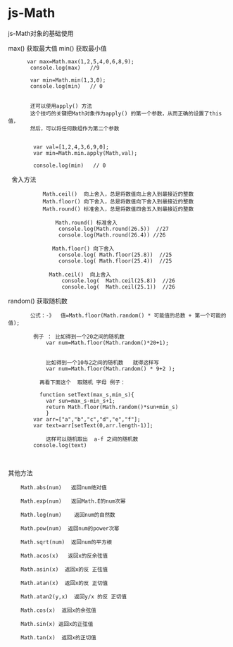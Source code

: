 # js-Math
js-Math对象的基础使用

max()  获取最大值   min() 获取最小值


          var max=Math.max(1,2,5,4,0,6,8,9);
           console.log(max)   //9

           var min=Math.min(1,3,0);
           console.log(min)   // 0
           
           
           还可以使用apply() 方法
           这个技巧的关键把Math对象作为apply() 的第一个参数，从而正确的设置了this值，
           然后，可以将任何数组作为第二个参数
           
           
           	var val=[1,2,4,3,6,9,0];
            var min=Math.min.apply(Math,val);

            console.log(min)   // 0
            
            
   舍入方法
     
               Math.ceil()  向上舍入，总是将数值向上舍入到最接近的整数
               Math.floor() 向下舍入，总是将数值向下舍入到最接近的整数
               Math.round() 标准舍入，总是将数值四舍五入到最接近的整数

                   Math.round() 标准舍入
                    console.log(Math.round(26.5))  //27
                    console.log(Math.round(26.4)) //26 

                  Math.floor() 向下舍入     
                    console.log( Math.floor(25.8))  //25
                    console.log( Math.floor(25.4))  //25  

                 Math.ceil()  向上舍入
                     console.log(  Math.ceil(25.8))  //26
                     console.log(  Math.ceil(25.1))  //26  
            
random() 获取随机数

		   公式：-》  值=Math.floor(Math.random() * 可能值的总数 + 第一个可能的值);

		    例子 ： 比如得到一个20之间的随机数
			    var num=Math.floor(Math.random()*20+1);


			    比如得到一个10与2之间的随机数   就得这样写
			    var num=Math.floor(Math.random() * 9+2 );

		      再看下面这个  取随机 字母 例子：

			  function setText(max_s,min_s){
			    var sun=max_s-min_s+1;
			    return Math.floor(Math.random()*sun+min_s)
			    }	
			var arr=["a","b","c","d","e","f"];
			var text=arr[setText(0,arr.length-1)];

			    这样可以随机取出  a-f 之间的随机数
			console.log(text)
                    




其他方法 

                     
		Math.abs(num)   返回num绝对值
		
		Math.exp(num)   返回Math.E的num次幂
		
		Math.log(num)    返回num的自然数
		
		Math.pow(num)  返回num的power次幂
		
		Math.sqrt(num)  返回num的平方根
		
		Math.acos(x)   返回x的反余弦值 
		
		Math.asin(x)  返回x的反 正弦值
		
		Math.atan(x)  返回x的反 正切值
		
		Math.atan2(y,x)  返回y/x 的反 正切值
		
		Math.cos(x)  返回x的余弦值
		
		Math.sin(x) 返回x的正弦值
		
		Math.tan(x)  返回x的正切值















		   
		    
		    
